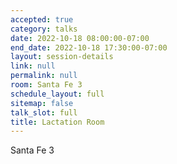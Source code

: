 ```yaml
---
accepted: true
category: talks
date: 2022-10-18 08:00:00-07:00
end_date: 2022-10-18 17:30:00-07:00
layout: session-details
link: null
permalink: null
room: Santa Fe 3
schedule_layout: full
sitemap: false
talk_slot: full
title: Lactation Room
---
```


Santa Fe 3
